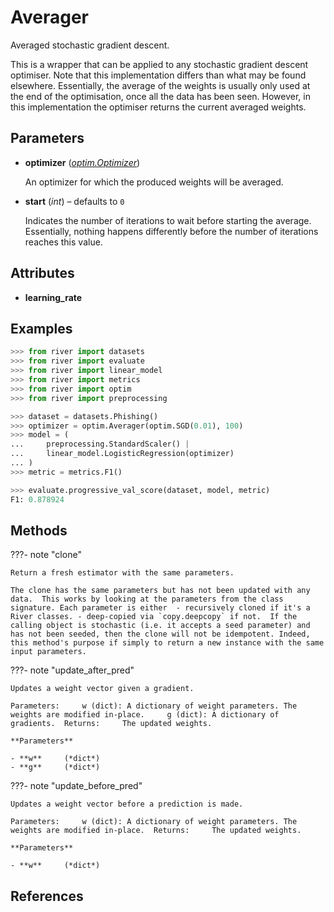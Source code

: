 # Averager

Averaged stochastic gradient descent.

This is a wrapper that can be applied to any stochastic gradient descent optimiser. Note that this implementation differs than what may be found elsewhere. Essentially, the average of the weights is usually only used at the end of the optimisation, once all the data has been seen. However, in this implementation the optimiser returns the current averaged weights.

## Parameters

- **optimizer** (*[optim.Optimizer](../../optim/Optimizer)*)

    An optimizer for which the produced weights will be averaged.

- **start** (*int*) – defaults to `0`

    Indicates the number of iterations to wait before starting the average. Essentially, nothing happens differently before the number of iterations reaches this value.


## Attributes

- **learning_rate**


## Examples

```python
>>> from river import datasets
>>> from river import evaluate
>>> from river import linear_model
>>> from river import metrics
>>> from river import optim
>>> from river import preprocessing

>>> dataset = datasets.Phishing()
>>> optimizer = optim.Averager(optim.SGD(0.01), 100)
>>> model = (
...     preprocessing.StandardScaler() |
...     linear_model.LogisticRegression(optimizer)
... )
>>> metric = metrics.F1()

>>> evaluate.progressive_val_score(dataset, model, metric)
F1: 0.878924
```

## Methods

???- note "clone"

    Return a fresh estimator with the same parameters.

    The clone has the same parameters but has not been updated with any data.  This works by looking at the parameters from the class signature. Each parameter is either  - recursively cloned if it's a River classes. - deep-copied via `copy.deepcopy` if not.  If the calling object is stochastic (i.e. it accepts a seed parameter) and has not been seeded, then the clone will not be idempotent. Indeed, this method's purpose if simply to return a new instance with the same input parameters.

    
???- note "update_after_pred"

    Updates a weight vector given a gradient.

    Parameters:     w (dict): A dictionary of weight parameters. The weights are modified in-place.     g (dict): A dictionary of gradients.  Returns:     The updated weights.

    **Parameters**

    - **w**     (*dict*)    
    - **g**     (*dict*)    
    
???- note "update_before_pred"

    Updates a weight vector before a prediction is made.

    Parameters:     w (dict): A dictionary of weight parameters. The weights are modified in-place.  Returns:     The updated weights.

    **Parameters**

    - **w**     (*dict*)    
    
## References

[^1]: [Bottou, L., 2010. Large-scale machine learning with stochastic gradient descent. In Proceedings of COMPSTAT'2010 (pp. 177-186). Physica-Verlag HD.](https://leon.bottou.org/publications/pdf/compstat-2010.pdf)
[^2]: [Stochastic Algorithms for One-Pass Learning slides by Léon Bottou](https://leon.bottou.org/slides/onepass/onepass.pdf)
[^3]: [Xu, W., 2011. Towards optimal one pass large scale learning with averaged stochastic gradient descent. arXiv preprint arXiv:1107.2490.](https://arxiv.org/pdf/1107.2490.pdf)

